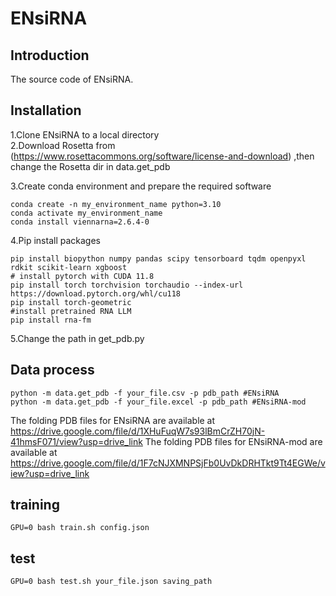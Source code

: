 # ENsiRNA
## Introduction
The source code of ENsiRNA.
## Installation
1.Clone ENsiRNA to a local directory    
2.Download Rosetta from (https://www.rosettacommons.org/software/license-and-download) ,then change the Rosetta dir in data.get_pdb     

3.Create conda environment and prepare the required software
```
conda create -n my_environment_name python=3.10
conda activate my_environment_name
conda install viennarna=2.6.4-0
```
4.Pip install packages  
```
pip install biopython numpy pandas scipy tensorboard tqdm openpyxl rdkit scikit-learn xgboost
# install pytorch with CUDA 11.8
pip install torch torchvision torchaudio --index-url https://download.pytorch.org/whl/cu118
pip install torch-geometric
#install pretrained RNA LLM
pip install rna-fm
```
5.Change the path in get_pdb.py
## Data process
```
python -m data.get_pdb -f your_file.csv -p pdb_path #ENsiRNA
python -m data.get_pdb -f your_file.excel -p pdb_path #ENsiRNA-mod
```
The folding PDB files for ENsiRNA are available at https://drive.google.com/file/d/1XHuFuqW7s93lBmCrZH70jN-41hmsF071/view?usp=drive_link
The folding PDB files for ENsiRNA-mod are available at https://drive.google.com/file/d/1F7cNJXMNPSjFb0UvDkDRHTkt9Tt4EGWe/view?usp=drive_link
## training
```
GPU=0 bash train.sh config.json
```
## test
```
GPU=0 bash test.sh your_file.json saving_path
```
